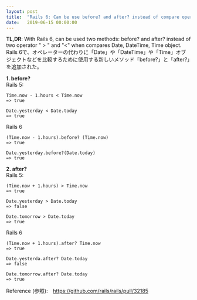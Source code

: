 ```yaml
---
layout: post
title:  "Rails 6: Can be use before? and after? instead of compare operator"
date:   2019-06-15 00:00:00
---
```


  **TL,DR**:  With Rails 6, can be used two methods: before? and after? instead of  two operator " > " and "<" when compares Date, DateTime, Time object.  
   Rails 6で、オペレーターの代わりに「Date」や「DateTime」や「Time」オブジェクトなどを比較すろために使用する新しいメソッド「before?」と「after?」を追加された。


**1. before?**  
Rails 5:  
```
Time.now - 1.hours < Time.now
=> true

Date.yesterday < Date.today
=> true

```

Rails 6
```
(Time.now - 1.hours).before? (Time.now)
=> true

Date.yesterday.before?(Date.today)
=> true
```
**2. after?**  
Rails 5:  
```
(Time.now + 1.hours) > Time.now
=> true

Date.yesterday > Date.today
=> false

Date.tomorrow > Date.today 
=> true
```

Rails 6
```
(Time.now + 1.hours).after? Time.now
=> true

Date.yesterda.after? Date.today
=> false

Date.tomorrow.after? Date.today 
=> true
```

Reference (参照):　https://github.com/rails/rails/pull/32185 
